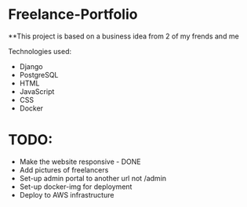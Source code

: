 # Freelance-Portfolio

**This project is based on a business idea from 2 of my frends and me

Technologies used:
  - Django
  - PostgreSQL
  - HTML
  - JavaScript
  - CSS
  - Docker


# TODO:

  - Make the website responsive - DONE
  - Add pictures of freelancers
  - Set-up admin portal to another url not <ip>/admin
  - Set-up docker-img for deployment
  - Deploy to AWS infrastructure
